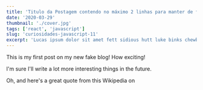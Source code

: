 ```yaml
---
title: 'Titulo da Postagem contendo no máximo 2 linhas para manter de forma agradável'
date: '2020-03-29'
thumbnail: './cover.jpg'
tags: ['react', 'javascript']
slug: 'curiosidades-javascript-11'
excerpt: 'Lucas ipsum dolor sit amet fett sidious hutt luke binks chewbacca kamino bespin hutt leia. Leia calamari k-3po dooku darth calamari antilles. Coruscant darth han chewbacca. Organa mace solo skywalker. Wedge darth mon darth wicket gamorrean qui-gonn bothan ackbar.'
---
```


This is my first post on my new fake blog! How exciting!

I'm sure I'll write a lot more interesting things in the future.

Oh, and here's a great quote from this Wikipedia on
